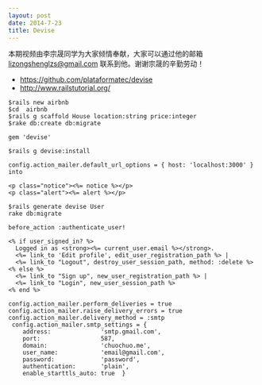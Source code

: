 ```yaml
---
layout: post
date: 2014-7-23
title: Devise
---
```

本期视频由李宗晟同学为大家倾情奉献，大家可以通过他的邮箱 <lizongshenglzs@gmail.com> 联系到他。谢谢宗晟的辛勤劳动！

- <https://github.com/plataformatec/devise>
- <http://www.railstutorial.org/>


~~~
$rails new airbnb
$cd  airbnb
$rails g scaffold House location:string price:integer 
$rake db:create db:migrate
~~~

~~~
gem 'devise'
~~~


~~~
$rails g devise:install
~~~


~~~
config.action_mailer.default_url_options = { host: 'localhost:3000' } into 
~~~


~~~
<p class="notice"><%= notice %></p>
<p class="alert"><%= alert %></p>
~~~


~~~
$rails generate devise User 
rake db:migrate
~~~

~~~
before_action :authenticate_user!
~~~

~~~
<% if user_signed_in? %>
  Logged in as <strong><%= current_user.email %></strong>.
  <%= link_to 'Edit profile', edit_user_registration_path %> |
  <%= link_to "Logout", destroy_user_session_path, method: :delete %>
<% else %>
  <%= link_to "Sign up", new_user_registration_path %> |
  <%= link_to "Login", new_user_session_path %>
<% end %>
~~~


~~~
config.action_mailer.perform_deliveries = true 
config.action_mailer.raise_delivery_errors = true 
config.action_mailer.delivery_method = :smtp
 config.action_mailer.smtp_settings = {
    address:              'smtp.gmail.com',
    port:                 587,
    domain:               'chuochuo.me',
    user_name:            'email@gmail.com',
    password:             'password',
    authentication:       'plain',
    enable_starttls_auto: true  }
~~~

